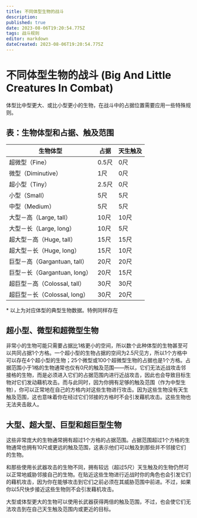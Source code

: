 ```yaml
---
title: 不同体型生物的战斗
description: 
published: true
date: 2023-08-06T19:20:54.775Z
tags: 战斗规则
editor: markdown
dateCreated: 2023-08-06T19:20:54.775Z
---
```


# 不同体型生物的战斗 (Big And Little Creatures In Combat)
体型比中型更大、或比小型更小的生物，在战斗中的占据位置需要应用一些特殊规则。

## 表：生物体型和占据、触及范围
| 生物体型            | 占据    | 天生触及   |
| ------------------- | ------- | ---------- |
| 超微型（Fine）       | 0.5尺   | 0尺        |
| 微型（Diminutive）   | 1尺     | 0尺        |
| 超小型（Tiny）       | 2.5尺   | 0尺        |
| 小型（Small）        | 5尺     | 5尺        |
| 中型（Medium）       | 5尺     | 5尺        |
| 大型－高（Large, tall）   | 10尺    | 10尺       |
| 大型－长（Large, long）   | 10尺    | 5尺        |
| 超大型－高（Huge, tall）   | 15尺    | 15尺       |
| 超大型－长（Huge, long）   | 15尺    | 10尺       |
| 巨型－高（Gargantuan, tall） | 20尺    | 20尺       |
| 巨型－长（Gargantuan, long） | 20尺    | 15尺       |
| 超巨型－高（Colossal, tall） | 30尺    | 30尺       |
| 超巨型－长（Colossal, long） | 30尺    | 20尺       |
\* 以上为对应体型的典型生物数据。特例同样存在

## 超小型、微型和超微型生物
非常小的生物可能只需要占据比1格更小的空间，所以数个此种体型的生物甚至可以共同占据1个方格。一个超小型的生物占据的空间为2.5尺见方，所以1个方格中可以存在4个超小型的生物；25个微型或100个超微型生物的占据也是1个方格。占据范围小于1格的生物通常也仅有0尺的触及范围——所以，它们无法近战攻击邻接格的生物，而是必须进入它们的占据范围内进行近战攻击，因此也会导致目标生物对它们发动藉机攻击。而与此同时，因为你拥有足够的触及范围（作为中型生物），你可以正常地在自己的方格内对这些生物进行攻击。因为这些生物没有天生触及范围，这也意味着你在经过它们邻接的方格时不会引发藉机攻击。这些生物也无法夹击敌人。

## 大型、超大型、巨型和超巨型生物
这些非常庞大的生物通常拥有超过1个方格的占据范围。占据范围超过1个方格的生物通常也拥有10尺或更远的触及范围，这表示他们可以触及到那些并不邻接它们的生物。

和那些使用长武器攻击的生物不同，拥有较远（超过5尺）天生触及的生物仍然可以正常地威胁邻接自己的生物。在贴近这些生物进行近战时你的角色也会引发它们的藉机攻击，因为你在能够攻击到它们之前必须在其威胁范围中前进。不过，如果你以5尺快步接近这些生物则不会引发藉机攻击。

大型或体型更大的生物可以使用长武器获得两倍的触及范围，不过，也会使它们无法攻击到在自己天生触及范围内或更近的目标。



 
